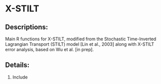 # X-STILT
## Descriptions:
Main R functions for X-STILT, modified from the Stochastic Time-Inverted Lagrangian Transport (STILT) model [Lin et al., 2003] along with X-STILT error analysis, based on Wu et al. [in prep].

## Details:
1. Include 
